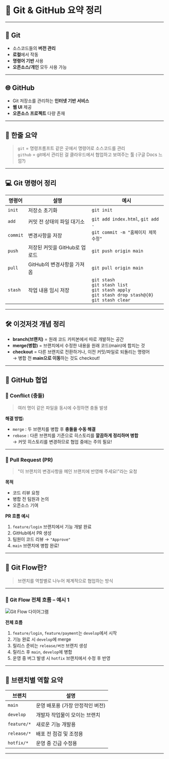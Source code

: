 # 🧠 Git & GitHub 요약 정리

---

## 🧾 Git

- 소스코드들의 **버전 관리**
- **로컬**에서 작동
- **명령어 기반** 사용
- **오픈소스/개인** 모두 사용 가능

---

## 🌐 GitHub

- Git 저장소를 관리하는 **인터넷 기반 서비스**
- **웹 UI** 제공
- **오픈소스 프로젝트** 다량 존재

---

## 🧩 한줄 요약

> `git` = 명령프롬프트 같은 곳에서 명령어로 소스코드를 관리  
> `github` = git에서 관리된 걸 클라우드에서 협업하고 보여주는 툴 (구글 Docs 느낌?)

---

## 💻 Git 명령어 정리

| 명령어 | 설명 | 예시 |
|--------|------|------|
| `init` | 저장소 초기화 | `git init` |
| `add` | 커밋 전 상태의 파일 대기소 | `git add index.html`, `git add .` |
| `commit` | 변경사항을 저장 | `git commit -m "홈페이지 제목 수정"` |
| `push` | 저장된 커밋을 GitHub로 업로드 | `git push origin main` |
| `pull` | GitHub의 변경사항을 가져옴 | `git pull origin main` |
| `stash` | 작업 내용 임시 저장 | `git stash`<br>`git stash list`<br>`git stash apply`<br>`git stash drop stash@{0}`<br>`git stash clear` |

---

## 🛠️ 이것저것 개념 정리

- **branch(브랜치)** = 원래 코드 카피본에서 따로 개발하는 공간
- **merge(병합)** = 브랜치에서 수정한 내용을 원래 코드(main)에 합치는 것
- **checkout** = 다른 브랜치로 전환하거나, 이전 커밋/파일로 되돌리는 명령어  
  → 병합 전 **main으로 이동**하는 것도 checkout!

---

## 🤝 GitHub 협업

### 🔀 Conflict (충돌)

> 여러 명이 같은 파일을 동시에 수정하면 충돌 발생

**해결 방법:**

- `merge` : 두 브랜치를 병합 후 **충돌을 수동 해결**
- `rebase` : 다른 브랜치를 기준으로 히스토리를 **깔끔하게 정리하며 병합**  
  → 커밋 히스토리를 변경하므로 협업 중에는 주의 필요!

---

### 🔁 Pull Request (PR)

> "이 브랜치의 변경사항을 메인 브랜치에 반영해 주세요!"라는 요청

**목적**  
- 코드 리뷰 요청  
- 병합 전 팀원과 논의  
- 오픈소스 기여

**PR 흐름 예시**

1. `feature/login` 브랜치에서 기능 개발 완료  
2. GitHub에서 PR 생성  
3. 팀원이 코드 리뷰 → `"Approve"`  
4. `main` 브랜치에 병합 완료!

---

## 🌿 Git Flow란?

> 브랜치를 역할별로 나누어 체계적으로 협업하는 방식

---

### 🔄 Git Flow 전체 흐름 – 예시 1

![Git Flow 다이어그램](https://example.com/git-flow-diagram.png)


**전체 흐름**
1. `feature/login`, `feature/payment`는 `develop`에서 시작  
2. 기능 완료 시 `develop`에 merge  
3. 릴리스 준비는 `release/버전` 브랜치 생성  
4. 릴리스 후 `main`, `develop`에 병합  
5. 운영 중 버그 발생 시 `hotfix` 브랜치에서 수정 후 반영

---

## 📌 브랜치별 역할 요약

| 브랜치 | 설명 |
|--------|------|
| `main` | 운영 배포용 (가장 안정적인 버전) |
| `develop` | 개발자 작업물이 모이는 브랜치 |
| `feature/*` | 새로운 기능 개발용 |
| `release/*` | 배포 전 점검 및 조정용 |
| `hotfix/*` | 운영 중 긴급 수정용 |

---